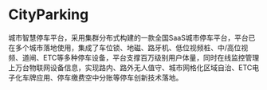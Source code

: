 # CityParking
城市智慧停车平台，采用集群分布式构建的一款全国SaaS城市停车平台，平台已在多个城市落地使用，集成了车位锁、地磁、路牙机、低位视频桩、中/高位视频、道闸、ETC等多种停车设备，平台支撑百万级别用户体量，同时在线监控管理上万台物联网设备信息，实现路内、路外无人值守、城市网格化区域自治、ETC电子化车牌应用、停车缴费空中分账等停车创新技术落地。
